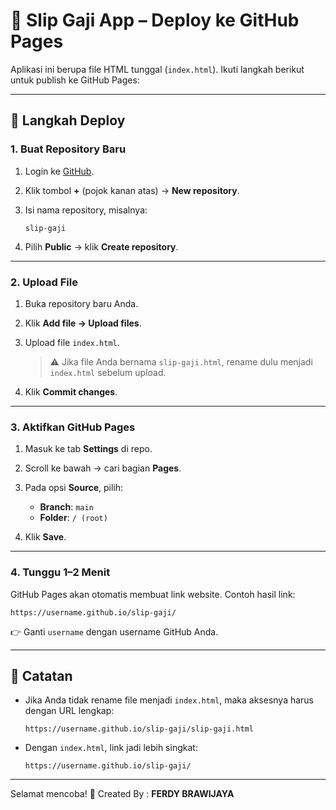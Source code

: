 # 📄 Slip Gaji App – Deploy ke GitHub Pages

Aplikasi ini berupa file HTML tunggal (`index.html`).
Ikuti langkah berikut untuk publish ke GitHub Pages:

---

## 🚀 Langkah Deploy

### 1. Buat Repository Baru

1. Login ke [GitHub](https://github.com).
2. Klik tombol **+** (pojok kanan atas) → **New repository**.
3. Isi nama repository, misalnya:

   ```
   slip-gaji
   ```
4. Pilih **Public** → klik **Create repository**.

---

### 2. Upload File

1. Buka repository baru Anda.
2. Klik **Add file → Upload files**.
3. Upload file `index.html`.

   > ⚠️ Jika file Anda bernama `slip-gaji.html`, rename dulu menjadi `index.html` sebelum upload.
4. Klik **Commit changes**.

---

### 3. Aktifkan GitHub Pages

1. Masuk ke tab **Settings** di repo.
2. Scroll ke bawah → cari bagian **Pages**.
3. Pada opsi **Source**, pilih:

   * **Branch**: `main`
   * **Folder**: `/ (root)`
4. Klik **Save**.

---

### 4. Tunggu 1–2 Menit

GitHub Pages akan otomatis membuat link website.
Contoh hasil link:

```
https://username.github.io/slip-gaji/
```

👉 Ganti `username` dengan username GitHub Anda.

---

## 🔑 Catatan

* Jika Anda tidak rename file menjadi `index.html`, maka aksesnya harus dengan URL lengkap:

  ```
  https://username.github.io/slip-gaji/slip-gaji.html
  ```
* Dengan `index.html`, link jadi lebih singkat:

  ```
  https://username.github.io/slip-gaji/
  ```

---

Selamat mencoba! 🚀
Created By : **FERDY BRAWIJAYA**
